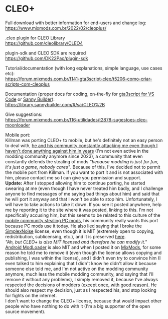 # CLEO+
Full download with better information for end-users and change log:  
https://www.mixmods.com.br/2022/02/cleoplus/

.cleo plugin for CLEO Library  
https://github.com/cleolibrary/CLEO4  

plugin-sdk and CLEO SDK are required  
https://github.com/DK22Pac/plugin-sdk

Tutorial/documentation (with long explanations, simple language, use cases etc):  
https://forum.mixmods.com.br/f141-gta3script-cleo/t5206-como-criar-scripts-com-cleoplus

Documentation (proper docs for coding, on-the-fly for [gta3script for VS Code](https://forum.mixmods.com.br/f141-gta3script-cleo/t26-indice-de-tutoriais-cleo-script-gta3script) or [Sanny Builder](https://sannybuilder.com/)):  
https://library.sannybuilder.com/#/sa/CLEO%2B

Give suggestions:  
https://forum.mixmods.com.br/f16-utilidades/t2878-sugestoes-cleo-moonloader

Mobile port:  
Killman was porting CLEO+ to mobile, but he's definitely not an easy person to deal with, [he and his community constantly attacking me even though I haven't done anything against him in years](https://www.mixmods.com.br/2022/03/report-cheeseburger-mod-stealer/) (I'm not even active in the modding community anymore since 2023), a community that even constantly defends the stealing of mods *"because modding is just for fun, it's just a game, nobody cares"*. Because of this, I've decided not to permit the mobile port from Killman. If you want to port it and is not associated with him, please contact me so I can give you permission and support.  
**Update:** After I stopped allowing him to continue porting, he started swearing at me (even though I have never treated him badly, and I challenge anyone to find messages of me saying bad things about him) and said that he will port it anyway and that I won't be able to stop him. Unfortunately, I will have to take actions to take it down. If you see it posted anywhere, help me by reporting it to the site where it was posted, linking to this. I'm not specifically accusing him, but this seems to be related to this culture of the [mobile community stealing PC mods](https://www.mixmods.com.br/2022/03/report-cheeseburger-mod-stealer/), his community really wants this port because PC mods use it today. He also lied saying that I broke the [SimplexNoise](https://github.com/SRombauts/SimplexNoise/) license, even though it is MIT (extremely open to copying, redistribution, sublicensing, etc.), and it is preserved [here](https://github.com/JuniorDjjr/CLEOPlus/blob/main/CLEOPlus/PerlinNoise/SimplexNoise.cpp#L23).  
*"Ah, but CLEO+ is also MIT licensed and therefore he can modify it."* [Android ModLoader](https://github.com/AndroidModLoader/AndroidModLoader?tab=MIT-1-ov-file) is also MIT and when I posted it on [MixMods](https://www.mixmods.com.br), for some reason he told me to remove it (even though the license allows copying and publishing, I was within the license), and I didn't even try to convince him (I even talked to him explaining that I didn't know he didn't allow it because someone else told me, and I'm not active on the modding community anymore, much less the mobile modding community, and saying that I'll remove it without any problems), I simply removed it, because I've always respected the decisions of modders ([except once, with good reason](https://www.mixmods.com.br/2020/10/segundo-gta-forums-eu-sou-plagiador/)). He should also respect my decision, just as I respected his, and stop looking for fights on the internet.  
I don't want to change the CLEO+ license, because that would impact other people who have nothing to do with it (I'm a big supporter of the open source movement).
